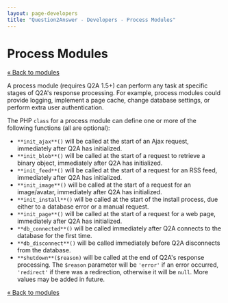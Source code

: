 ```yaml
---
layout: page-developers
title: "Question2Answer - Developers - Process Modules"
---
```


# Process Modules

[« Back to modules](developers-modules.html)

A process module (requires Q2A 1.5+) can perform any task at specific stages of Q2A's response processing. For example, process modules could provide logging, implement a page cache, change database settings, or perform extra user authentication.

The PHP `class` for a process module can define one or more of the following functions (all are optional):

*   `**init_ajax**()` will be called at the start of an Ajax request, immediately after Q2A has initialized.
*   `**init_blob**()` will be called at the start of a request to retrieve a binary object, immediately after Q2A has initialized.
*   `**init_feed**()` will be called at the start of a request for an RSS feed, immediately after Q2A has initialized.
*   `**init_image**()` will be called at the start of a request for an image/avatar, immediately after Q2A has initialized.
*   `**init_install**()` will be called at the start of the install process, due either to a database error or a manual request.
*   `**init_page**()` will be called at the start of a request for a web page, immediately after Q2A has initialized.
*   `**db_connected**()` will be called immediately after Q2A connects to the database for the first time.
*   `**db_disconnect**()` will be called immediately before Q2A disconnects from the database.
*   `**shutdown**($reason)` will be called at the end of Q2A's response processing. The `$reason` parameter will be `'error'` if an error occurred, `'redirect'` if there was a redirection, otherwise it will be `null`. More values may be added in future.

[« Back to modules](developers-modules.html)
